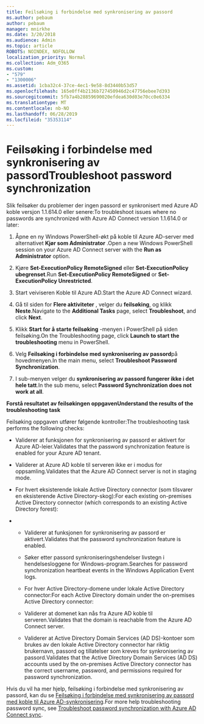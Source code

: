 ```yaml
---
title: Feilsøking i forbindelse med synkronisering av passord
ms.author: pebaum
author: pebaum
manager: mnirkhe
ms.date: 3/20/2018
ms.audience: Admin
ms.topic: article
ROBOTS: NOINDEX, NOFOLLOW
localization_priority: Normal
ms.collection: Adm_O365
ms.custom:
- "579"
- "1300006"
ms.assetid: 1cba32c4-37ce-4ec1-9e58-8d3440b53d57
ms.openlocfilehash: 165e0ff4b2136b727450946d2c47756ebee7d393
ms.sourcegitcommit: 5fb7a4b28859690020efdea630d03e70cc0e6334
ms.translationtype: MT
ms.contentlocale: nb-NO
ms.lasthandoff: 06/28/2019
ms.locfileid: "35353114"
---
```

# <a name="troubleshoot-password-synchronization"></a><span data-ttu-id="a9dc1-102">Feilsøking i forbindelse med synkronisering av passord</span><span class="sxs-lookup"><span data-stu-id="a9dc1-102">Troubleshoot password synchronization</span></span>

<span data-ttu-id="a9dc1-103">Slik feilsøker du problemer der ingen passord er synkronisert med Azure AD koble versjon 1.1.614.0 eller senere:</span><span class="sxs-lookup"><span data-stu-id="a9dc1-103">To troubleshoot issues where no passwords are synchronized with Azure AD Connect version 1.1.614.0 or later:</span></span>
  
1. <span data-ttu-id="a9dc1-104">Åpne en ny Windows PowerShell-økt på koble til Azure AD-server med alternativet **Kjør som Administrator** .</span><span class="sxs-lookup"><span data-stu-id="a9dc1-104">Open a new Windows PowerShell session on your Azure AD Connect server with the **Run as Administrator** option.</span></span>

2. <span data-ttu-id="a9dc1-105">Kjøre **Set-ExecutionPolicy RemoteSigned** eller **Set-ExecutionPolicy ubegrenset**.</span><span class="sxs-lookup"><span data-stu-id="a9dc1-105">Run **Set-ExecutionPolicy RemoteSigned** or **Set-ExecutionPolicy Unrestricted**.</span></span>

3. <span data-ttu-id="a9dc1-106">Start veiviseren Koble til Azure AD.</span><span class="sxs-lookup"><span data-stu-id="a9dc1-106">Start the Azure AD Connect wizard.</span></span>

4. <span data-ttu-id="a9dc1-107">Gå til siden for **Flere aktiviteter** , velger du **feilsøking**, og klikk **Neste**.</span><span class="sxs-lookup"><span data-stu-id="a9dc1-107">Navigate to the **Additional Tasks** page, select **Troubleshoot**, and click **Next**.</span></span>

5. <span data-ttu-id="a9dc1-108">Klikk **Start for å starte feilsøking** -menyen i PowerShell på siden feilsøking.</span><span class="sxs-lookup"><span data-stu-id="a9dc1-108">On the Troubleshooting page, click **Launch to start the troubleshooting** menu in PowerShell.</span></span>

6. <span data-ttu-id="a9dc1-109">Velg **Feilsøking i forbindelse med synkronisering av passord**på hovedmenyen.</span><span class="sxs-lookup"><span data-stu-id="a9dc1-109">In the main menu, select **Troubleshoot Password Synchronization**.</span></span>

7. <span data-ttu-id="a9dc1-110">I sub-menyen velger du **synkronisering av passord fungerer ikke i det hele tatt**.</span><span class="sxs-lookup"><span data-stu-id="a9dc1-110">In the sub menu, select **Password Synchronization does not work at all**.</span></span>

<span data-ttu-id="a9dc1-111">**Forstå resultatet av feilsøkingen oppgaven**</span><span class="sxs-lookup"><span data-stu-id="a9dc1-111">**Understand the results of the troubleshooting task**</span></span>
  
<span data-ttu-id="a9dc1-112">Feilsøking oppgaven utfører følgende kontroller:</span><span class="sxs-lookup"><span data-stu-id="a9dc1-112">The troubleshooting task performs the following checks:</span></span>
  
- <span data-ttu-id="a9dc1-113">Validerer at funksjonen for synkronisering av passord er aktivert for Azure AD-leier.</span><span class="sxs-lookup"><span data-stu-id="a9dc1-113">Validates that the password synchronization feature is enabled for your Azure AD tenant.</span></span>

- <span data-ttu-id="a9dc1-114">Validerer at Azure AD koble til serveren ikke er i modus for oppsamling.</span><span class="sxs-lookup"><span data-stu-id="a9dc1-114">Validates that the Azure AD Connect server is not in staging mode.</span></span>

- <span data-ttu-id="a9dc1-115">For hvert eksisterende lokale Active Directory connector (som tilsvarer en eksisterende Active Directory-skog):</span><span class="sxs-lookup"><span data-stu-id="a9dc1-115">For each existing on-premises Active Directory connector (which corresponds to an existing Active Directory forest):</span></span>

- 
  - <span data-ttu-id="a9dc1-116">Validerer at funksjonen for synkronisering av passord er aktivert.</span><span class="sxs-lookup"><span data-stu-id="a9dc1-116">Validates that the password synchronization feature is enabled.</span></span>

  - <span data-ttu-id="a9dc1-117">Søker etter passord synkroniseringshendelser livstegn i hendelsesloggene for Windows-program.</span><span class="sxs-lookup"><span data-stu-id="a9dc1-117">Searches for password synchronization heartbeat events in the Windows Application Event logs.</span></span>

  - <span data-ttu-id="a9dc1-118">For hver Active Directory-domene under lokale Active Directory connector:</span><span class="sxs-lookup"><span data-stu-id="a9dc1-118">For each Active Directory domain under the on-premises Active Directory connector:</span></span>

  - <span data-ttu-id="a9dc1-119">Validerer at domenet kan nås fra Azure AD koble til serveren.</span><span class="sxs-lookup"><span data-stu-id="a9dc1-119">Validates that the domain is reachable from the Azure AD Connect server.</span></span>

  - <span data-ttu-id="a9dc1-120">Validerer at Active Directory Domain Services (AD DS)-kontoer som brukes av den lokale Active Directory connector har riktig brukernavn, passord og tillatelser som kreves for synkronisering av passord.</span><span class="sxs-lookup"><span data-stu-id="a9dc1-120">Validates that the Active Directory Domain Services (AD DS) accounts used by the on-premises Active Directory connector has the correct username, password, and permissions required for password synchronization.</span></span>

<span data-ttu-id="a9dc1-121">Hvis du vil ha mer hjelp, feilsøking i forbindelse med synkronisering av passord, kan du se [Feilsøking i forbindelse med synkronisering av passord med koble til Azure AD-synkronisering](https://docs.microsoft.com/azure/active-directory/connect/active-directory-aadconnectsync-troubleshoot-password-synchronization).</span><span class="sxs-lookup"><span data-stu-id="a9dc1-121">For more help troubleshooting password sync, see [Troubleshoot password synchronization with Azure AD Connect sync](https://docs.microsoft.com/azure/active-directory/connect/active-directory-aadconnectsync-troubleshoot-password-synchronization).</span></span>
  